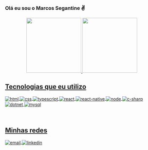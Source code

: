 
### Olá eu sou o Marcos Segantine ✌️

<div align="center">
  <a href="https://github.com/Marcos-Segantine">
  <img height="180em" src="https://github-readme-stats.vercel.app/api?username=Marcos-Segantine&show_icons=true&title_color=9156EC&bg_color=131219&text_color=B4B4B4&icon_color=B991FF&count_private=true"/>
  <img height="180em" src="https://github-readme-stats.vercel.app/api/top-langs/?username=Marcos-Segantine&layout=compact&card_width=200&langs_count=7&title_color=9156EC&bg_color=131219&text_color=B4B4B4&icon_color=B991FF"/>
</div>

## Tecnologias que eu utilizo
<div style="display: inline_blok">
    <img align="center" alt="html" src="https://img.shields.io/badge/HTML5-E34F26?style=for-the-badge&logo=html5&logoColor=white" />
    <img align="center" alt="css" src="https://img.shields.io/badge/CSS3-1572B6?style=for-the-badge&logo=css3&logoColor=white" />
    <img align="center" alt="typescript" src="https://img.shields.io/badge/TypeScript-007ACC?style=for-the-badge&logo=typescript&logoColor=white" />
    <img align="center" alt="react" src="https://img.shields.io/badge/React-20232A?style=for-the-badge&logo=react&logoColor=61DAFB" />
    <img align="center" alt="react-native" src="https://img.shields.io/badge/React_Native-20232A?style=for-the-badge&logo=react&logoColor=61DAFB" />
    <img align="center" alt="node" src="https://img.shields.io/badge/Node.js-43853D?style=for-the-badge&logo=node.js&logoColor=white" />
    <img align="center" alt="c-sharp" src="https://img.shields.io/badge/C%23-239120?style=for-the-badge&logo=c-sharp&logoColor=white">
    <img align="center" alt="dotnet" src="https://img.shields.io/badge/.NET-5C2D91?style=for-the-badge&logo=.net&logoColor=white" />
    <img align="center" alt="mysql" src="https://img.shields.io/badge/MySQL-005C84?style=for-the-badge&logo=mysql&logoColor=white" />
</div><br>
<br>

## Minhas redes
<div style="display: inline_block">
  <a href="mailto:msegantine8@gmail.com" target="_blank">
    <img align="center" alt="email" src="https://img.shields.io/badge/Gmail-D14836?style=for-the-badge&logo=gmail&logoColor=white" />
  </a>
  <a href="https://www.linkedin.com/in/marcossegantine/">
    <img align="center" alt="linkedin" src="https://img.shields.io/badge/LinkedIn-0077B5?style=for-the-badge&logo=linkedin&logoColor=white" />
  </a>
</div>
